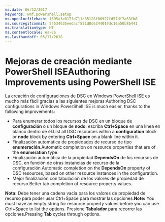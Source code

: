 ```yaml
---
ms.date: 06/12/2017
keywords: wmf,powershell,setup
ms.openlocfilehash: 1595a3e817fd711c35128f06927fd57df7a63fb8
ms.sourcegitcommit: 54534635eedacf531d8d6344019dc16a50b8b441
ms.translationtype: HT
ms.contentlocale: es-ES
ms.lasthandoff: 05/17/2018
---
```

# <a name="authoring-improvements-using-powershell-ise"></a><span data-ttu-id="af1a6-102">Mejoras de creación mediante PowerShell ISE</span><span class="sxs-lookup"><span data-stu-id="af1a6-102">Authoring Improvements using PowerShell ISE</span></span>

<span data-ttu-id="af1a6-103">La creación de configuraciones de DSC en Windows PowerShell ISE es mucho más fácil gracias a las siguientes mejoras:</span><span class="sxs-lookup"><span data-stu-id="af1a6-103">Authoring DSC configurations in Windows PowerShell ISE is much easier, thanks to the following improvements:</span></span>

- <span data-ttu-id="af1a6-104">Para enumerar todos los recursos de DSC en un bloque de **configuración** o un bloque de **nodo**, escriba **Ctrl+Space** en una línea en blanco dentro de él.</span><span class="sxs-lookup"><span data-stu-id="af1a6-104">List all DSC resources within a **configuration** block or **node** block by entering **Ctrl+Space** on a blank line within it.</span></span>
- <span data-ttu-id="af1a6-105">Finalización automática de propiedades de recurso de tipo **enumeración**.</span><span class="sxs-lookup"><span data-stu-id="af1a6-105">Automatic completion on resource properties that are of the **enumeration** type.</span></span>
- <span data-ttu-id="af1a6-106">Finalización automática de la propiedad **DependsOn** de los recursos de DSC, en función de otras instancias de recurso de la configuración.</span><span class="sxs-lookup"><span data-stu-id="af1a6-106">Automatic completion on the **DependsOn** property of DSC resources, based on other resource instances in the configuration.</span></span>
- <span data-ttu-id="af1a6-107">Mejor finalización con tabulación de los valores de propiedad de recurso.</span><span class="sxs-lookup"><span data-stu-id="af1a6-107">Better tab completion of resource property values.</span></span>

<span data-ttu-id="af1a6-108">**Nota:** Debe tener una cadena vacía para los valores de propiedad de recurso para poder usar Ctrl+Space para mostrar las opciones.</span><span class="sxs-lookup"><span data-stu-id="af1a6-108">**Note:** You must have an empty string for resource property values before you can use Ctrl+Space to list the options.</span></span> <span data-ttu-id="af1a6-109">Presione **Tabulador** para recorrer las opciones.</span><span class="sxs-lookup"><span data-stu-id="af1a6-109">Pressing **Tab** cycles through options.</span></span>
